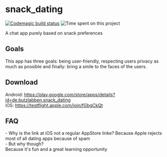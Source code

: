 # snack_dating
[![Codemagic build status](https://api.codemagic.io/apps/5f33b0f9beb12c284d4bd384/60a79550bab14c000a0a1af7/status_badge.svg)](https://codemagic.io/apps/5f33b0f9beb12c284d4bd384/60a79550bab14c000a0a1af7/latest_build) ![Time spent on this project](https://time.naegele.dev/badge/svg/41359a4b-0177-4007-b394-f5239410279e?days=900)

A chat app purely based on snack preferences

## Goals

This app has three goals: being user-friendly, respecting users privacy as much as possible and finally: bring a smile to the faces of the users.

## Download
Android: https://play.google.com/store/apps/details?id=de.butzlabben.snack_dating   
iOS: https://testflight.apple.com/join/fGbgCkQt

## FAQ
\- Why is the link at iOS not a regular AppStore linke? 
Because Apple rejects most of all dating apps because of spam   
\- But why though?  
Because it's fun and a great learning opportunity   
